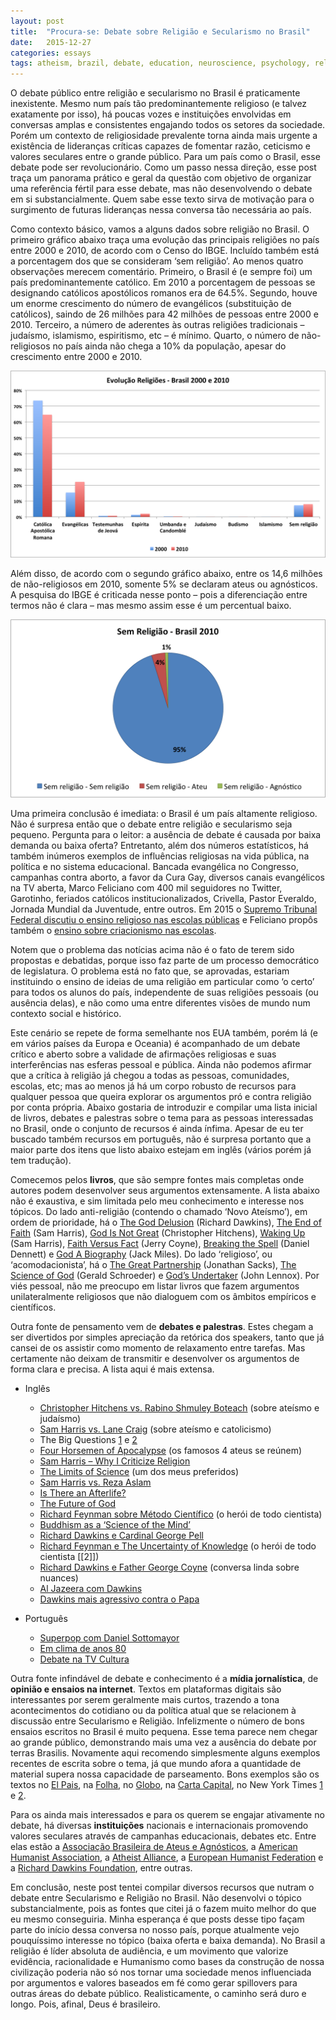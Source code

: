 ```yaml
---
layout: post
title:  "Procura-se: Debate sobre Religião e Secularismo no Brasil"
date:   2015-12-27
categories: essays
tags: atheism, brazil, debate, education, neuroscience, psychology, religion, science
---
```


O debate público entre religião e secularismo no Brasil é praticamente inexistente. Mesmo num país tão predominantemente religioso (e talvez exatamente por isso), há poucas vozes e instituições envolvidas em conversas amplas e consistentes engajando todos os setores da sociedade. Porém um contexto de religiosidade prevalente torna ainda mais urgente a existência de lideranças críticas capazes de fomentar razão, ceticismo e valores seculares entre o grande público. Para um país como o Brasil, esse debate pode ser revolucionário. Como um passo nessa direção, esse post traça um panorama prático e geral da questão com objetivo de organizar uma referência fértil para esse debate, mas não desenvolvendo o debate em si substancialmente. Quem sabe esse texto sirva de motivação para o surgimento de futuras lideranças nessa conversa tão necessária ao país.

Como contexto básico, vamos a alguns dados sobre religião no Brasil. O primeiro gráfico abaixo traça uma evolução das principais religiões no país entre 2000 e 2010, de acordo com o Censo do IBGE. Incluído também está a porcentagem dos que se consideram ‘sem religião’. Ao menos quatro observações merecem comentário. Primeiro, o Brasil é (e sempre foi) um país predominantemente católico. Em 2010 a porcentagem de pessoas se designando católicos apostólicos romanos era de 64.5%. Segundo, houve um enorme crescimento do número de evangélicos (substituição de católicos), saindo de 26 milhões para 42 milhões de pessoas entre 2000 e 2010. Terceiro, a número de aderentes às outras religiões tradicionais – judaísmo, islamismo, espiritismo, etc – é mínimo. Quarto, o número de não-religiosos no país ainda não chega a 10% da população, apesar do crescimento entre 2000 e 2010.

![](/files/data/figures/Evolucao-Religioes-Brasil-2000-e-2010.png)

Além disso, de acordo com o segundo gráfico abaixo, entre os 14,6 milhões de não-religiosos em 2010, somente 5% se declaram ateus ou agnósticos. A pesquisa do IBGE é criticada nesse ponto – pois a diferenciação entre termos não é clara – mas mesmo assim esse é um percentual baixo.

![](/files/data/figures/Sem-Religiao-Brasil-2010.png)

Uma primeira conclusão é imediata: o Brasil é um país altamente religioso. Não é surpresa então que o debate entre religião e secularismo seja pequeno. Pergunta para o leitor: a ausência de debate é causada por baixa demanda ou baixa oferta? Entretanto, além dos números estatísticos, há também inúmeros exemplos de influências religiosas na vida pública, na política e no sistema educacional. Bancada evangélica no Congresso, campanhas contra aborto, a favor da Cura Gay, diversos canais evangélicos na TV aberta, Marco Feliciano com 400 mil seguidores no Twitter, Garotinho, feriados católicos institucionalizados, Crivella, Pastor Everaldo, Jornada Mundial da Juventude, entre outros. Em 2015 o [Supremo Tribunal Federal discutiu o ensino religioso nas escolas públicas](http://oglobo.globo.com/sociedade/educacao/stf-debate-sobre-ensino-religioso-nas-escolas-publicas-16449494) e Feliciano propôs também o [ensino sobre criacionismo nas escolas](http://www2.camara.leg.br/camaranoticias/tv/materias/PALAVRA-ABERTA/490075-DEPUTADO-QUER-INCLUIR-ENSINO-DO-CRIACIONISMO-NAS-ESCOLAS.html).

Notem que o problema das notícias acima não é o fato de terem sido propostas e debatidas, porque isso faz parte de um processo democrático de legislatura. O problema está no fato que, se aprovadas, estariam instituindo o ensino de ideias de uma religião em particular como ‘o certo’ para todos os alunos do país, independente de suas religiões pessoais (ou ausência delas), e não como uma entre diferentes visões de mundo num contexto social e histórico.

Este cenário se repete de forma semelhante nos EUA também, porém lá (e em vários países da Europa e Oceania) é acompanhado de um debate crítico e aberto sobre a validade de afirmações religiosas e suas interferências nas esferas pessoal e pública. Ainda não podemos afirmar que a crítica à religião já chegou a todas as pessoas, comunidades, escolas, etc; mas ao menos já há um corpo robusto de recursos para qualquer pessoa que queira explorar os argumentos pró e contra religião por conta própria. Abaixo gostaria de introduzir e compilar uma lista inicial de livros, debates e palestras sobre o tema para as pessoas interessadas no Brasil, onde o conjunto de recursos é ainda ínfima. Apesar de eu ter buscado também recursos em português, não é surpresa portanto que a maior parte dos itens que listo abaixo estejam em inglês (vários porém já tem tradução).

Comecemos pelos **livros**, que são sempre fontes mais completas onde autores podem desenvolver seus argumentos extensamente. A lista abaixo não é exaustiva, e sim limitada pelo meu conhecimento e interesse nos tópicos. Do lado anti-religião (contendo o chamado ‘Novo Ateísmo’), em ordem de prioridade, há o [The God Delusion](http://www.amazon.com/God-Delusion-Richard-Dawkins/dp/0618918248/ref=sr_1_1) (Richard Dawkins), [The End of Faith](http://www.amazon.com/End-Faith-Religion-Terror-Future/dp/0393327655/ref=sr_1_1) (Sam Harris), [God Is Not Great](http://www.amazon.com/God-Not-Great-Religion-Everything/dp/0446697966/ref=sr_1_1) (Christopher Hitchens), [Waking Up](http://www.amazon.com/Waking-Up-Spirituality-Without-Religion/dp/1451636016/ref=sr_1_1) (Sam Harris), [Faith Versus Fact](http://www.amazon.com/Faith-Versus-Fact-Religion-Incompatible/dp/0670026530/ref=sr_1_1) (Jerry Coyne), [Breaking the Spell](http://www.amazon.com/Breaking-Spell-Religion-Natural-Phenomenon/dp/0143038338/ref=sr_1_1) (Daniel Dennett) e [God A Biography](http://www.amazon.com/God-Biography-Jack-Miles/dp/0679743685/ref=sr_1_1) (Jack Miles). Do lado ‘religioso’, ou ‘acomodacionista’, há o [The Great Partnership](http://www.amazon.com/Great-Partnership-Science-Religion-Meaning/dp/0805212507/ref=sr_1_1) (Jonathan Sacks), [The Science of God](http://www.amazon.com/Science-God-Convergence-Scientific-Biblical/dp/1439129584/ref=sr_1_3) (Gerald Schroeder) e [God’s Undertaker](http://www.amazon.com/Gods-Undertaker-Has-Science-Buried/dp/0745953719/ref=pd_sim_74_2) (John Lennox). Por viés pessoal, não me preocupo em listar livros que fazem argumentos unilateralmente religiosos que não dialoguem com os âmbitos empíricos e científicos.

Outra fonte de pensamento vem de **debates e palestras**. Estes chegam a ser divertidos por simples apreciação da retórica dos speakers, tanto que já cansei de os assistir como momento de relaxamento entre tarefas. Mas certamente não deixam de transmitir e desenvolver os argumentos de forma clara e precisa. A lista aqui é mais extensa.

- Inglês
  - [Christopher Hitchens vs. Rabino Shmuley Boteach](https://www.youtube.com/watch?v=vnMYL8sF7bQ) (sobre ateísmo e judaísmo)
  - [Sam Harris vs. Lane Craig](https://www.youtube.com/watch?v=yqaHXKLRKzg) (sobre ateísmo e catolicismo)
  - The Big Questions [1](https://www.youtube.com/watch?v=Dl1bFP7DcfU) e [2](https://www.youtube.com/watch?v=jsuVCE5CbjY)
  - [Four Horsemen of Apocalypse](https://www.youtube.com/watch?v=n7IHU28aR2E) (os famosos 4 ateus se reúnem)
  - [Sam Harris – Why I Criticize Religion](https://www.youtube.com/watch?v=yeblvLoVJCA)
  - [The Limits of Science](https://www.youtube.com/watch?v=9tH3AnYyAI8) (um dos meus preferidos)
  - [Sam Harris vs. Reza Aslam](https://www.youtube.com/watch?v=gKjcvZoxT9Q)
  - [Is There an Afterlife?](https://www.youtube.com/watch?v=xbzd6ZbCowY)
  - [The Future of God](https://www.youtube.com/watch?v=0E99BdOfxAE)
  - [Richard Feynman sobre Método Científico](https://www.youtube.com/watch?v=EYPapE-3FRw) (o herói de todo cientista)
  - [Buddhism as a ‘Science of the Mind’](https://www.youtube.com/watch?v=nS2Y1wmg9f8)
  - [Richard Dawkins e Cardinal George Pell](https://www.youtube.com/watch?v=tD1QHO_AVZA)
  - [Richard Feynman e The Uncertainty of Knowledge](https://www.youtube.com/watch?v=QkhBcLk_8f0) (o herói de todo cientista [[2]])
  - [Richard Dawkins e Father George Coyne](https://www.youtube.com/watch?v=3L15e2sNZsU) (conversa linda sobre nuances)
  - [Al Jazeera com Dawkins](https://www.youtube.com/watch?v=U0Xn60Zw03A)
  - [Dawkins mais agressivo contra o Papa](https://www.youtube.com/watch?v=q_0kFU7IfPM)

- Português
  - [Superpop com Daniel Sottomayor](https://www.youtube.com/watch?v=LkhcWstvGwo)
  - [Em clima de anos 80](https://www.youtube.com/watch?v=JKqOyPZMw-A)
  - [Debate na TV Cultura](https://www.youtube.com/watch?v=KF4zhxOBf1M)

Outra fonte infindável de debate e conhecimento é a **mídia jornalística**, de **opinião e ensaios na internet**. Textos em plataformas digitais são interessantes por serem geralmente mais curtos, trazendo a tona acontecimentos do cotidiano ou da política atual que se relacionem à discussão entre Secularismo e Religião. Infelizmente o número de bons ensaios escritos no Brasil é muito pequena. Esse tema parece nem chegar ao grande público, demonstrando mais uma vez a ausência do debate por terras Brasilis. Novamente aqui recomendo simplesmente alguns exemplos recentes de escrita sobre o tema, já que mundo afora a quantidade de material supera nossa capacidade de parseamento. Bons exemplos são os textos no [El Pais](http://brasil.elpais.com/brasil/2015/11/05/ciencia/1446717405_450204.html), na [Folha](http://www1.folha.uol.com.br/ilustrissima/2014/11/1547799-o-ateismo-sai-do-armario.shtml), no [Globo](http://g1.globo.com/mundo/noticia/2013/06/os-ateus-no-brasil-e-seu-medo-de-sair-do-armario.html), na [Carta Capital](http://www.cartacapital.com.br/revista/811/alem-do-misticismo-9696.html), no New York Times [1](http://www.nytimes.com/2015/05/31/opinion/sunday/molly-worthen-wanted-a-theology-of-atheism.html) e [2](http://www.nytimes.com/2014/03/15/us/spreading-the-word-on-the-power-of-atheism.html).

Para os ainda mais interessados e para os querem se engajar ativamente no debate, há diversas **instituições** nacionais e internacionais promovendo valores seculares através de campanhas educacionais, debates etc. Entre elas estão a [Associação Brasileira de Ateus e Agnósticos](http://www.atea.org.br/), a [American Humanist Association](http://americanhumanist.org/), a [Atheist Alliance](https://www.atheistalliance.org/), a [European Humanist Federation](http://humanistfederation.eu/) e a [Richard Dawkins Foundation](https://richarddawkins.net/), entre outras.

Em conclusão, neste post tentei compilar diversos recursos que nutram o debate entre Secularismo e Religião no Brasil. Não desenvolvi o tópico substancialmente, pois as fontes que citei já o fazem muito melhor do que eu mesmo conseguiria. Minha esperança é que posts desse tipo façam parte do início dessa conversa no nosso país, porque atualmente vejo pouquíssimo interesse no tópico (baixa oferta e baixa demanda). No Brasil a religião é líder absoluta de audiência, e um movimento que valorize evidência, racionalidade e Humanismo como bases da construção de nossa civilização poderia não só nos tornar uma sociedade menos influenciada por argumentos e valores baseados em fé como gerar spillovers para outras áreas do debate público. Realisticamente, o caminho será duro e longo. Pois, afinal, Deus é brasileiro.
